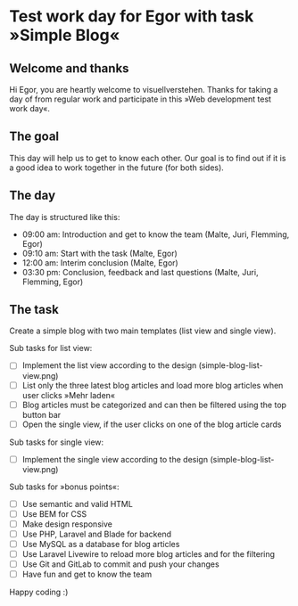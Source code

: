 # Test work day for Egor with task »Simple Blog«

## Welcome and thanks

Hi Egor, you are heartly welcome to visuellverstehen. Thanks for taking a day of from regular work and participate in this »Web development test work day«.

## The goal

This day will help us to get to know each other. Our goal is to find out if it is a good idea to work together in the future (for both sides).

## The day

The day is structured like this:
- 09:00 am: Introduction and get to know the team (Malte, Juri, Flemming, Egor)
- 09:10 am: Start with the task (Malte, Egor)
- 12:00 am: Interim conclusion (Malte, Egor)
- 03:30 pm: Conclusion, feedback and last questions (Malte, Juri, Flemming, Egor)

## The task

Create a simple blog with two main templates (list view and single view).

Sub tasks for list view:
- [ ] Implement the list view according to the design (simple-blog-list-view.png)
- [ ] List only the three latest blog articles and load more blog articles when user clicks »Mehr laden«
- [ ] Blog articles must be categorized and can then be filtered using the top button bar
- [ ] Open the single view, if the user clicks on one of the blog article cards

Sub tasks for single view:
- [ ] Implement the single view according to the design (simple-blog-list-view.png)

Sub tasks for »bonus points«:
- [ ] Use semantic and valid HTML
- [ ] Use BEM for CSS
- [ ] Make design responsive
- [ ] Use PHP, Laravel and Blade for backend
- [ ] Use MySQL as a database for blog articles
- [ ] Use Laravel Livewire to reload more blog articles and for the filtering
- [ ] Use Git and GitLab to commit and push your changes
- [ ] Have fun and get to know the team

Happy coding :)

